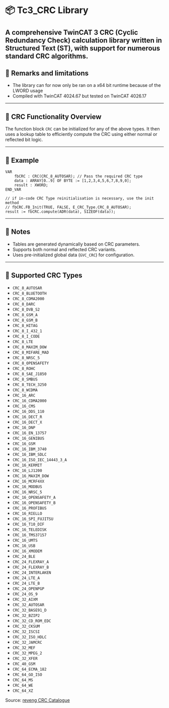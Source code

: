 # 📦 Tc3_CRC Library

A comprehensive TwinCAT 3 CRC (Cyclic Redundancy Check) calculation library written in Structured Text (ST), with support for numerous standard CRC algorithms. 
---

## 🧠 Remarks and limitations

- The library can for now only be ran on a x64 bit runtime because of the LWORD usage 
- Compiled with TwinCAT 4024.67 but tested on TwinCAT 4026.17
---


## 🔧 CRC Functionality Overview

The function block `CRC` can be initialized for any of the above types. It then uses a lookup table to efficiently compute the CRC using either normal or reflected bit logic.

---

## 🧪 Example

```iecst
VAR
    fbCRC : CRC(CRC_8_AUTOSAR); // Pass the required CRC type
    data : ARRAY[0..9] OF BYTE := [1,2,3,4,5,6,7,8,9,0];
    result : XWORD;
END_VAR

// if in-code CRC Type reinitialisation is necessary, use the init method
// fbCRC.FB_Init(TRUE, FALSE, E_CRC_Type.CRC_8_AUTOSAR);
result := fbCRC.compute(ADR(data), SIZEOF(data));
```

---

## 🧠 Notes

- Tables are generated dynamically based on CRC parameters.
- Supports both normal and reflected CRC variants.
- Uses pre-initialized global data (`GVC_CRC`) for configuration.

---

## 🔢 Supported CRC Types

- `CRC_8_AUTOSAR`
- `CRC_8_BLUETOOTH`
- `CRC_8_CDMA2000`
- `CRC_8_DARC`
- `CRC_8_DVB_S2`
- `CRC_8_GSM_A`
- `CRC_8_GSM_B`
- `CRC_8_HITAG`
- `CRC_8_I_432_1`
- `CRC_8_I_CODE`
- `CRC_8_LTE`
- `CRC_8_MAXIM_DOW`
- `CRC_8_MIFARE_MAD`
- `CRC_8_NRSC_5`
- `CRC_8_OPENSAFETY`
- `CRC_8_ROHC`
- `CRC_8_SAE_J1850`
- `CRC_8_SMBUS`
- `CRC_8_TECH_3250`
- `CRC_8_WCDMA`
- `CRC_16_ARC`
- `CRC_16_CDMA2000`
- `CRC_16_CMS`
- `CRC_16_DDS_110`
- `CRC_16_DECT_R`
- `CRC_16_DECT_X`
- `CRC_16_DNP`
- `CRC_16_EN_13757`
- `CRC_16_GENIBUS`
- `CRC_16_GSM`
- `CRC_16_IBM_3740`
- `CRC_16_IBM_SDLC`
- `CRC_16_ISO_IEC_14443_3_A`
- `CRC_16_KERMIT`
- `CRC_16_LJ1200`
- `CRC_16_MAXIM_DOW`
- `CRC_16_MCRF4XX`
- `CRC_16_MODBUS`
- `CRC_16_NRSC_5`
- `CRC_16_OPENSAFETY_A`
- `CRC_16_OPENSAFETY_B`
- `CRC_16_PROFIBUS`
- `CRC_16_RIELLO`
- `CRC_16_SPI_FUJITSU`
- `CRC_16_T10_DIF`
- `CRC_16_TELEDISK`
- `CRC_16_TMS37157`
- `CRC_16_UMTS`
- `CRC_16_USB`
- `CRC_16_XMODEM`
- `CRC_24_BLE`
- `CRC_24_FLEXRAY_A`
- `CRC_24_FLEXRAY_B`
- `CRC_24_INTERLAKEN`
- `CRC_24_LTE_A`
- `CRC_24_LTE_B`
- `CRC_24_OPENPGP`
- `CRC_24_OS_9`
- `CRC_32_AIXM`
- `CRC_32_AUTOSAR`
- `CRC_32_BASE91_D`
- `CRC_32_BZIP2`
- `CRC_32_CD_ROM_EDC`
- `CRC_32_CKSUM`
- `CRC_32_ISCSI`
- `CRC_32_ISO_HDLC`
- `CRC_32_JAMCRC`
- `CRC_32_MEF`
- `CRC_32_MPEG_2`
- `CRC_32_XFER`
- `CRC_40_GSM`
- `CRC_64_ECMA_182`
- `CRC_64_GO_ISO`
- `CRC_64_MS`
- `CRC_64_WE`
- `CRC_64_XZ`

Source: [reveng CRC Catalogue](https://reveng.sourceforge.io/crc-catalogue/all.htm)


